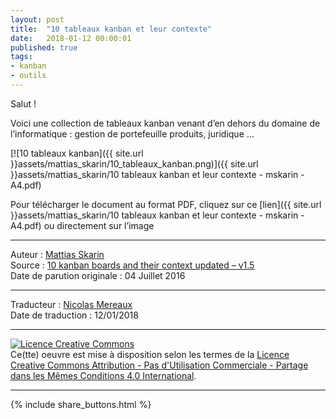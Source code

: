 ```yaml
---
layout: post
title:  "10 tableaux kanban et leur contexte"
date:   2018-01-12 00:00:01
published: true
tags: 
- kanban
- outils
---
```

Salut !

Voici une collection de tableaux kanban venant d’en dehors du domaine de l’informatique : gestion de portefeuille produits, juridique …

[![10 tableaux kanban]({{ site.url }}assets/mattias_skarin/10_tableaux_kanban.png)]({{ site.url }}assets/mattias_skarin/10 tableaux kanban et leur contexte - mskarin - A4.pdf)


Pour télécharger le document au format PDF, cliquez sur ce [lien]({{ site.url }}assets/mattias_skarin/10 tableaux kanban et leur contexte - mskarin - A4.pdf) ou directement sur l’image

---
Auteur : [Mattias Skarin](https://crisp.se/konsulter/mattias-skarin)  
Source : [10 kanban boards and their context updated – v1.5 ](http://blog.crisp.se/2016/07/04/mattiasskarin/10-kanban-boards-and-their-context-updated-v1-5)  
Date de parution originale : 04 Juillet 2016  

---
Traducteur : [Nicolas Mereaux](http://www.les-traducteurs-agiles.org/traducteurs/)  
Date de traduction : 12/01/2018  

---

<a rel="license" href="http://creativecommons.org/licenses/by-nc-sa/4.0/"><img alt="Licence Creative Commons" style="border-width:0" src="http://i.creativecommons.org/l/by-nc-sa/4.0/88x31.png" /></a><br />Ce(tte) oeuvre est mise à disposition selon les termes de la <a rel="license" href="http://creativecommons.org/licenses/by-nc-sa/4.0/">Licence Creative Commons Attribution - Pas d'Utilisation Commerciale - Partage dans les Mêmes Conditions 4.0 International</a>.

---

{% include share_buttons.html %}




